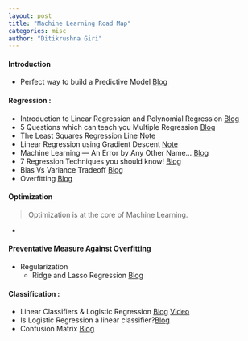 ```yaml
---
layout: post
title: "Machine Learning Road Map"
categories: misc
author: "Ditikrushna Giri"
---
```


#### Introduction 
- Perfect way to build a Predictive Model [Blog](https://www.analyticsvidhya.com/blog/2015/09/perfect-build-predictive-model-10-minutes/)

#### Regression : 
- Introduction to Linear Regression and Polynomial Regression [Blog](https://towardsdatascience.com/introduction-to-linear-regression-and-polynomial-regression-f8adc96f31cb)
- 5 Questions which can teach you Multiple Regression [Blog](https://www.analyticsvidhya.com/blog/2015/10/regression-python-beginners/?utm_source=blog&utm_medium=RideandLassoRegressionarticle)
-  The Least Squares Regression Line [Note](https://saylordotorg.github.io/text_introductory-statistics/s14-04-the-least-squares-regression-l.html)
- Linear Regression using Gradient Descent [Note](https://towardsdatascience.com/linear-regression-using-gradient-descent-97a6c8700931)
-  Machine Learning — An Error by Any Other Name…
 [Blog](https://medium.com/@phuctrt/loss-functions-why-what-where-or-when-189815343d3f) 
- 7 Regression Techniques you should know! [Blog](https://www.analyticsvidhya.com/blog/2015/08/comprehensive-guide-regression/?utm_source=blog&utm_medium=RideandLassoRegressionarticle) 
- Bias Vs Variance Tradeoff [Blog](https://elitedatascience.com/bias-variance-tradeoff)
- Overfitting [Blog](https://elitedatascience.com/overfitting-in-machine-learning)

#### Optimization 
> Optimization is at the core of Machine Learning. 
- 


#### Preventative Measure Against Overfitting
   -   Regularization
        -   Ridge and Lasso Regression  [Blog](https://www.analyticsvidhya.com/blog/2016/01/ridge-lasso-regression-python-complete-tutorial/)

#### Classification :
 - Linear Classifiers & Logistic Regression [Blog](https://towardsdatascience.com/introduction-to-logistic-regression-66248243c148#:~:text=Logistic%20Regression,on%20the%20concept%20of%20probability.&text=The%20hypothesis%20of%20logistic%20regression,function%20between%200%20and%201%20.) [Video](https://www.youtube.com/watch?v=yIYKR4sgzI8&list=PLblh5JKOoLUKxzEP5HA2d-Li7IJkHfXSe)
 - Is Logistic Regression a linear classifier?[Blog](https://homes.cs.washington.edu/~marcotcr/blog/linear-classifiers/)
 - Confusion Matrix [Blog](https://towardsdatascience.com/understanding-confusion-matrix-a9ad42dcfd62) 
